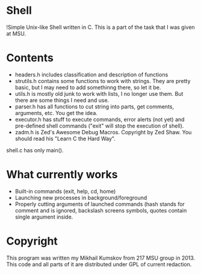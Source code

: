 Shell
=====

!Simple Unix-like Shell written in C. This is a part of the task that I was given at MSU.

Contents
=====
* headers.h includes classification and description of functions
* strutils.h contains some functions to work with strings. They are pretty basic, but I may need to add somethinng there, so let it be.
* utils.h is mostly old junk to work with lists, I no longer use them. But there are some things I need and use.
* parser.h has all functions to cut string into parts, get comments, arguments, etc. You get the idea.
* executor.h has stuff to execute commands, error alerts (not yet) and pre-defined shell commands ("exit" will stop the execution of shell).
* zadm.h is Zed's Awesome Debug Macros. Copyright by Zed Shaw. You should read his "Learn C the Hard Way".

shell.c has only main().

What currently works
===
* Built-in commands (exit, help, cd, home)
* Launching new processes in background/foreground
* Properly cutting arguments of launched commands (hash stands for comment and is ignored, backslash screens symbols, quotes contain single argument inside.

Copyright
===
This program was written my Mikhail Kumskov from 217 MSU group in 2013. This code and all parts of it are distributed under GPL of current redaction.

